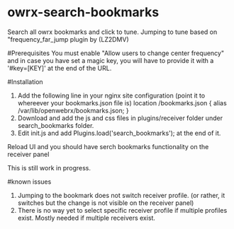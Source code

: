 # owrx-search-bookmarks
Search all owrx bookmarks and click to tune. Jumping to tune based on "frequency_far_jump plugin by (LZ2DMV)

#Prerequisites
You must enable "Allow users to change center frequency" and in case you have set a magic key, you will have to provide it with a '#key=[KEY]' at the end of the URL.


#Installation
1. Add the following line in your nginx site configuration (point it to whereever your bookmarks.json file is)
   location /bookmarks.json { alias /var/lib/openwebrx/bookmarks.json; }
2. Download and add the js and css files in plugins/receiver folder under search_bookmarks folder.
3. Edit init.js and add Plugins.load('search_bookmarks'); at the end of it.

Reload UI and you should have serch bookmarks functionality on the receiver panel


This is still work in progress. 

#known issues
1. Jumping to the bookmark does not switch receiver profile. (or rather, it switches but the change is not visible on the receiver panel)
2. There is no way yet to select specific receiver profile if multiple profiles exist. Mostly needed if multiple receivers exist.
